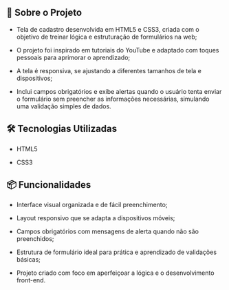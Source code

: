 ## 📂 Sobre o Projeto

* Tela de cadastro desenvolvida em HTML5 e CSS3, criada com o objetivo de treinar lógica e estruturação de formulários na web;

* O projeto foi inspirado em tutoriais do YouTube e adaptado com toques pessoais para aprimorar o aprendizado;

* A tela é responsiva, se ajustando a diferentes tamanhos de tela e dispositivos;

* Inclui campos obrigatórios e exibe alertas quando o usuário tenta enviar o formulário sem preencher as informações necessárias, simulando uma validação simples de dados.

## 🛠 Tecnologias Utilizadas

* HTML5
  
* CSS3

## 📦 Funcionalidades

* Interface visual organizada e de fácil preenchimento;

* Layout responsivo que se adapta a dispositivos móveis;

* Campos obrigatórios com mensagens de alerta quando não são preenchidos;

* Estrutura de formulário ideal para prática e aprendizado de validações básicas;

* Projeto criado com foco em aperfeiçoar a lógica e o desenvolvimento front-end.
